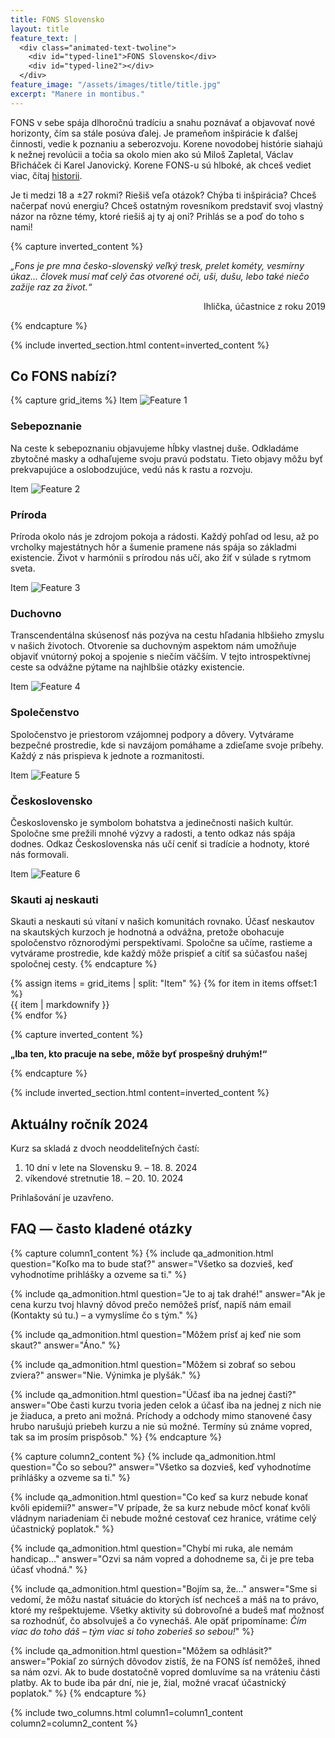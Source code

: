```yaml
---
title: FONS Slovensko
layout: title
feature_text: |
  <div class="animated-text-twoline">
    <div id="typed-line1">FONS Slovensko</div>
    <div id="typed-line2"></div>
  </div>
feature_image: "/assets/images/title/title.jpg"
excerpt: "Manere in montibus."
---
```


FONS v sebe spája dlhoročnú tradíciu a snahu poznávať a objavovať nové horizonty, čím sa stále posúva ďalej. Je prameňom inšpirácie k ďalšej činnosti, vedie k poznaniu a seberozvoju. Korene novodobej histórie siahajú k nežnej revolúcii a točia sa okolo mien ako sú Miloš Zapletal, Václav Břicháček či Karel Janovický. Korene FONS-u sú hlboké, ak chceš vediet viac, čítaj [historii](/historie/).

Je ti medzi 18 a ±27 rokmi? Riešiš veľa otázok? Chýba ti inšpirácia? Chceš načerpať novú energiu? Chceš ostatným rovesníkom predstaviť svoj vlastný názor na rôzne témy, ktoré riešiš aj ty aj oni? Prihlás se a poď do toho s nami!


{% capture inverted_content %}

*„Fons je pre mna česko-slovenský veľký tresk, prelet kométy, vesmírny úkaz... človek musí mať celý čas otvorené oči, uši, dušu, lebo také niečo zažije raz za život.“*

<div style="text-align: right"> Ihlička, účastnice z roku 2019 </div>

{% endcapture %}

{% include inverted_section.html content=inverted_content %}


## Co FONS nabízí?

{% capture grid_items %}
Item
![Feature 1](/assets/images/title/sebepoznanie.jpg)
### Sebepoznanie
Na ceste k sebepoznaniu objavujeme hĺbky vlastnej duše. Odkladáme zbytočné masky a odhaľujeme svoju pravú podstatu. Tieto objavy môžu byť prekvapujúce a oslobodzujúce, vedú nás k rastu a rozvoju.

Item
![Feature 2](/assets/images/title/priroda.jpg)
### Príroda
Príroda okolo nás je zdrojom pokoja a rádosti. Každý pohľad od lesu, až po vrcholky majestátnych hôr a šumenie pramene nás spája so základmi existencie. Život v harmónii s prírodou nás učí, ako žiť v súlade s rytmom sveta.

Item
![Feature 3](/assets/images/title/duchovno.jpg)
### Duchovno
Transcendentálna skúsenosť nás pozýva na cestu hľadania hlbšieho zmyslu v našich životoch. Otvorenie sa duchovným aspektom nám umožňuje objaviť vnútorný pokoj a spojenie s niečím väčším. V tejto introspektívnej ceste sa odvážne pýtame na najhlbšie otázky existencie.

Item
![Feature 4](/assets/images/title/spolecenstvo.jpg)
### Společenstvo
Spoločenstvo je priestorom vzájomnej podpory a dôvery. Vytvárame bezpečné prostredie, kde si navzájom pomáhame a zdieľame svoje príbehy. Každý z nás prispieva k jednote a rozmanitosti.

Item
![Feature 5](/assets/images/title/slocech.jpg)
### Československo
Československo je symbolom bohatstva a jedinečnosti našich kultúr. Spoločne sme prežili mnohé výzvy a radosti, a tento odkaz nás spája dodnes. Odkaz Československa nás učí ceniť si tradície a hodnoty, ktoré nás formovali.

Item
![Feature 6](/assets/images/title/skauti.jpg)
### Skauti aj neskauti
Skauti a neskauti sú vítaní v našich komunitách rovnako. Účasť neskautov na skautských kurzoch je hodnotná a odvážna, pretože obohacuje spoločenstvo rôznorodými perspektívami. Spoločne sa učíme, rastieme a vytvárame prostredie, kde každý môže prispieť a cítiť sa súčasťou našej spoločnej cesty.
{% endcapture %}

<div class="grid-Nx3">
{% assign items = grid_items | split: "Item" %}
{% for item in items offset:1 %}
  <div class="grid-item">
    <div class="grid-item-content">
      {{ item | markdownify }}
    </div>
  </div>
{% endfor %}
</div>


{% capture inverted_content %}

**„Iba ten, kto pracuje na sebe, môže byť prospešný druhým!“**

{% endcapture %}

{% include inverted_section.html content=inverted_content %}


## Aktuálny ročník 2024

Kurz sa skladá z dvoch neoddeliteľných častí:

1. 10 dní v lete na Slovensku 9. – 18. 8. 2024
2. víkendové stretnutie 18. – 20. 10. 2024

Prihlašování je uzavřeno.


## FAQ — často kladené otázky

{% capture column1_content %}
  {% include qa_admonition.html
    question="Koľko ma to bude stať?"
    answer="Všetko sa dozvieš, keď vyhodnotíme prihlášky a ozveme sa ti." %}

  {% include qa_admonition.html
    question="Je to aj tak drahé!"
    answer="Ak je cena kurzu tvoj hlavný dôvod prečo nemôžeš prísť, napíš nám email (Kontakty sú tu.) – a vymyslíme čo s tým." %}

  {% include qa_admonition.html
    question="Môžem prísť aj keď nie som skaut?"
    answer="Áno." %}

  {% include qa_admonition.html
    question="Môžem si zobrať so sebou zviera?"
    answer="Nie. Výnimka je plyšák." %}

  {% include qa_admonition.html
    question="Účasť iba na jednej časti?"
    answer="Obe časti kurzu tvoria jeden celok a účasť iba na jednej z nich nie je žiaduca, a preto ani možná. Príchody a odchody mimo stanovené časy hrubo narušujú priebeh kurzu a nie sú možné. Termíny sú známe vopred, tak sa im prosím prispôsob." %}
{% endcapture %}

{% capture column2_content %}
  {% include qa_admonition.html
    question="Čo so sebou?"
    answer="Všetko sa dozvieš, keď vyhodnotíme prihlášky a ozveme sa ti." %}

  {% include qa_admonition.html
    question="Co keď sa kurz nebude konať kvôli epidemii?"
    answer="V prípade, že sa kurz nebude môcť konať kvôli vládnym nariadeniam či nebude možné cestovať cez hranice, vrátime celý účastnický poplatok." %}

  {% include qa_admonition.html
    question="Chybí mi ruka, ale nemám handicap…"
    answer="Ozvi sa nám vopred a dohodneme sa, či je pre teba účasť vhodná." %}

  {% include qa_admonition.html
    question="Bojím sa, že…"
    answer="Sme si vedomí, že môžu nastať situácie do ktorých ísť nechceš a máš na to právo, ktoré my rešpektujeme. Všetky aktivity sú dobrovoľné a budeš mať možnosť sa rozhodnúť, čo absolvuješ a čo vynecháš. Ale opäť pripomíname: *Čím viac do toho dáš – tým viac si toho zoberieš so sebou!*" %}

  {% include qa_admonition.html
    question="Môžem sa odhlásit?"
    answer="Pokiaľ zo súrných dôvodov zistíš, že na FONS ísť nemôžeš, ihned sa nám ozvi. Ak to bude dostatočně vopred domluvíme sa na vráteniu části platby. Ak to bude iba pár dní, nie je, žial, možné vracať účastnický poplatok." %}
{% endcapture %}

{% include two_columns.html
  column1=column1_content
  column2=column2_content
%}
